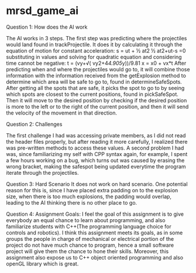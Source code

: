 # mrsd_game_ai

Question 1: How does the AI work

The AI works in 3 steps. The first step was predicting where the projectiles would land found in trackProjectile. It does it by calculating it through the equation of motion for constant acceleration:
s = ut + ½ at2
½ at2+ut-s =0
substituting in values and solving for quadratic equation and considering time cannot be negative:
t = (vy+√( vy2+4*4.905*y))/9.81
x = x0 + vx*t
After predicting when and where the projectiles would go to, it will combine those information with the information received from the getExplosion method to determine which area will be safe to go to, found in determineSafeSpots. After getting all the spots that are safe, it picks the spot to go to by seeing which spots are closest to the current positions, found in pickSafeSpot. Then it will move to the desired position by checking if the desired position is more to the left or to the right of the current position, and then it will send the velocity of the movement in that direction. 

Question 2: Challenges

The first challenge I had was accessing private members, as I did not read the header files properly, but after reading it more carefully, I realized there was pre-written methods to access these values. A second problem I had was, since familiarizing my self with CPP syntax again, for example, I spent a few hours working on a bug, which turns out was caused by erasing the wrong bracket, making the safespot being updated everytime the program iterate through the projectiles.

Question 3: Hard Scenario
It does not work on hard scenario. One potential reason for this is, since I have placed extra padding on to the explosion size, when there is too much explosions, the padding would overlap, leading to the AI thinking there is no other place to go.

Question 4: Assignment Goals:
I feel the goal of this assignment is to give everybody an equal chance to learn about programming, and also familiarize students with C++(The programming language choice for controls and robotics). I think this assignment meets its goals, as in some groups the people in charge of mechanical or electrical portion of the project do not have much chance to program, hence a small software project will give them the chance to hone their skills. Moreover, this assignment also expose us to C++ object oriented programming and also openGL library which is great.